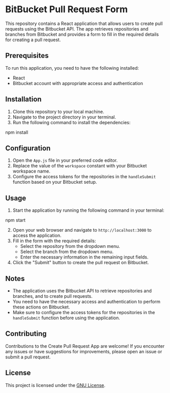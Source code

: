 # BitBucket Pull Request Form

This repository contains a React application that allows users to create pull requests using the Bitbucket API. The app retrieves repositories and branches from Bitbucket and provides a form to fill in the required details for creating a pull request.

## Prerequisites

To run this application, you need to have the following installed:

- React
- Bitbucket account with appropriate access and authentication

## Installation

1. Clone this repository to your local machine.
2. Navigate to the project directory in your terminal.
3. Run the following command to install the dependencies:

npm install


## Configuration

1. Open the `App.js` file in your preferred code editor.
2. Replace the value of the `workspace` constant with your Bitbucket workspace name.
3. Configure the access tokens for the repositories in the `handleSubmit` function based on your Bitbucket setup.

## Usage

1. Start the application by running the following command in your terminal:

npm start


2. Open your web browser and navigate to `http://localhost:3000` to access the application.
3. Fill in the form with the required details:
   - Select the repository from the dropdown menu.
   - Select the branch from the dropdown menu.
   - Enter the necessary information in the remaining input fields.
4. Click the "Submit" button to create the pull request on Bitbucket.

## Notes

- The application uses the Bitbucket API to retrieve repositories and branches, and to create pull requests.
- You need to have the necessary access and authentication to perform these actions on Bitbucket.
- Make sure to configure the access tokens for the repositories in the `handleSubmit` function before using the application.

## Contributing

Contributions to the Create Pull Request App are welcome! If you encounter any issues or have suggestions for improvements, please open an issue or submit a pull request.

## License

This project is licensed under the [GNU License](https://github.com/Alejandro-HUB/BItBucketPullRequestForm/blob/master/LICENSE).

